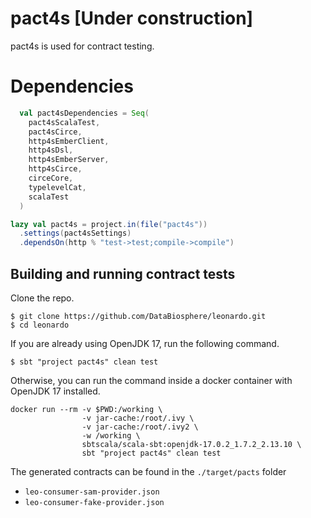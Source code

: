 # pact4s [Under construction]

pact4s is used for contract testing.

# Dependencies

```scala
  val pact4sDependencies = Seq(
    pact4sScalaTest,
    pact4sCirce,
    http4sEmberClient,
    http4sDsl,
    http4sEmberServer,
    http4sCirce,
    circeCore,
    typelevelCat,
    scalaTest
  )

lazy val pact4s = project.in(file("pact4s"))
  .settings(pact4sSettings)
  .dependsOn(http % "test->test;compile->compile")
```

## Building and running contract tests
Clone the repo.
```
$ git clone https://github.com/DataBiosphere/leonardo.git 
$ cd leonardo
```

If you are already using OpenJDK 17, run the following command. 
```
$ sbt "project pact4s" clean test  
```

Otherwise, you can run the command inside a docker container with OpenJDK 17 installed. 
```
docker run --rm -v $PWD:/working \
                -v jar-cache:/root/.ivy \
                -v jar-cache:/root/.ivy2 \
                -w /working \
                sbtscala/scala-sbt:openjdk-17.0.2_1.7.2_2.13.10 \
                sbt "project pact4s" clean test
```

The generated contracts can be found in the `./target/pacts` folder
- `leo-consumer-sam-provider.json`
- `leo-consumer-fake-provider.json`

